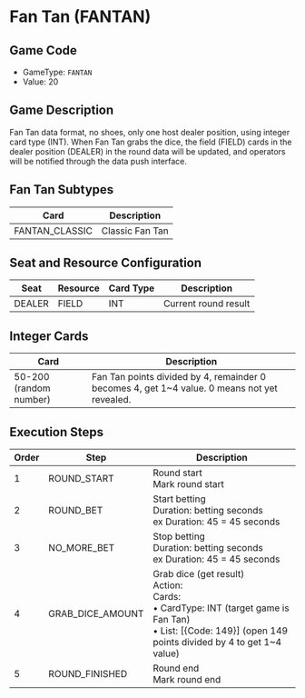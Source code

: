 <!-- markdownlint-disable MD033 -->
# Fan Tan (FANTAN)

## Game Code

- GameType: `FANTAN`
- Value: 20

## Game Description

Fan Tan data format, no shoes, only one host dealer position, using integer card type (INT). When Fan Tan grabs the dice, the field (FIELD) cards in the dealer position (DEALER) in the round data will be updated, and operators will be notified through the data push interface.

## Fan Tan Subtypes

| Card | Description |
|------|-------------|
| FANTAN_CLASSIC | Classic Fan Tan |

## Seat and Resource Configuration

| Seat | Resource | Card Type | Description |
|------|----------|-----------|-------------|
| DEALER | FIELD | INT | Current round result |

## Integer Cards

| Card | Description |
|------|-------------|
| 50-200 (random number) | Fan Tan points divided by 4, remainder 0 becomes 4, get 1~4 value. 0 means not yet revealed. |

## Execution Steps

| Order | Step | Description |
|-------|------|-------------|
| 1 | ROUND_START | Round start<br/>Mark round start |
| 2 | ROUND_BET | Start betting<br/>Duration: betting seconds<br/>ex Duration: 45 = 45 seconds |
| 3 | NO_MORE_BET | Stop betting<br/>Duration: betting seconds<br/>ex Duration: 45 = 45 seconds |
| 4 | GRAB_DICE_AMOUNT | Grab dice (get result)<br/>Action:<br/>Cards:<br/>• CardType: INT (target game is Fan Tan)<br/>• List: [{Code: 149}] (open 149 points divided by 4 to get 1~4 value) |
| 5 | ROUND_FINISHED | Round end<br/>Mark round end | 